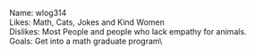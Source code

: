 Name: wlog314\
Likes: Math, Cats, Jokes and Kind Women\
Dislikes: Most People and people who lack empathy for animals.\
Goals: Get into a math graduate program\

<!---
wlog314/wlog314 is a ✨ special ✨ repository because its `README.md` (this file) appears on your GitHub profile.
You can click the Preview link to take a look at your changes.
--->
